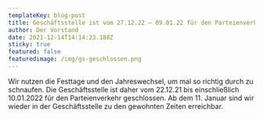 ```yaml
---
templateKey: blog-post
title: Geschäftsstelle ist vom 27.12.22 – 09.01.22 für den Parteienverkehr geschlossen
author: Der Vorstand
date: 2021-12-14T14:14:23.188Z
sticky: true
featured: false
featuredimage: /img/gs-geschlossen.png
---
```

Wir nutzen die Festtage und den Jahreswechsel, um mal so richtig durch zu schnaufen. Die Geschäftsstelle ist daher vom 22.12.21 bis einschließlich 10.01.2022 für den Parteienverkehr geschlossen. Ab dem 11. Januar sind wir wieder in der Geschäftsstelle zu den gewohnten Zeiten erreichbar.